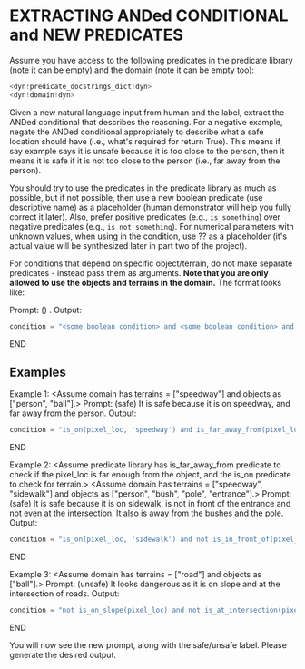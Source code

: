 <!concept_description_context!>

# EXTRACTING ANDed CONDITIONAL and NEW PREDICATES
Assume you have access to the following predicates in the predicate library (note it can be empty) and the domain (note it can be empty too):

```python
<dyn!predicate_docstrings_dict!dyn>
<dyn!domain!dyn>
```

Given a new natural language input from human and the label, extract the ANDed conditional that describes the reasoning. For a negative example, negate the ANDed conditional appropriately to describe what a safe location should have (i.e., what's required for return True). This means if say example says it is unsafe because it is too close to the person, then it means it is safe if it is not too close to the person (i.e., far away from the person). 

You should try to use the predicates in the predicate library as much as possible, but if not possible, then use a new boolean predicate (use descriptive name) as a placeholder (human demonstrator will help you fully correct it later). Also, prefer positive predicates (e.g., `is_something`) over negative predicates (e.g., `is_not_something`). For numerical parameters with unknown values, when using in the condition, use ?? as a placeholder (it's actual value will be synthesized later in part two of the project).

For conditions that depend on specific object/terrain, do not make separate predicates - instead pass them as arguments. **Note that you are only allowed to use the objects and terrains in the domain.**
The format looks like:

Prompt: (<label>) <some description from human>.
Output:
```python
condition = "<some boolean condition> and <some boolean condition> and ..."
```
END

## Examples
Example 1:
<Assume predicate library is empty.>
<Assume domain has terrains = ["speedway"] and objects as ["person", "ball"].>
Prompt: (safe) It is safe because it is on speedway, and far away from the person.
Output:
```python
condition = "is_on(pixel_loc, 'speedway') and is_far_away_from(pixel_loc, 'person')"
```
END

Example 2:
<Assume predicate library has is_far_away_from predicate to check if the pixel_loc is far enough from the object, and the is_on predicate to check for terrain.>
<Assume domain has terrains = ["speedway", "sidewalk"] and objects as ["person", "bush", "pole", "entrance"].>
Prompt: (safe) It is safe because it is on sidewalk, is not in front of the entrance and not even at the intersection. It also is away from the bushes and the pole.
Output:
```python
condition = "is_on(pixel_loc, 'sidewalk') and not is_in_front_of(pixel_loc, 'entrance') and not is_at_intersection(pixel_loc) and is_far_away_from(pixel_loc, 'bush') and is_far_away_from(pixel_loc, 'pole')"
```
END

Example 3:
<Assume predicate library is empty.>
<Assume domain has terrains = ["road"] and objects as ["ball"].>
Prompt: (unsafe) It looks dangerous as it is on slope and at the intersection of roads.
Output:
```python
condition = "not is_on_slope(pixel_loc) and not is_at_intersection(pixel_loc, 'road')"  # pay attention: notice how we negated it for return True condition**
```
END

You will now see the new prompt, along with the safe/unsafe label. Please generate the desired output.
